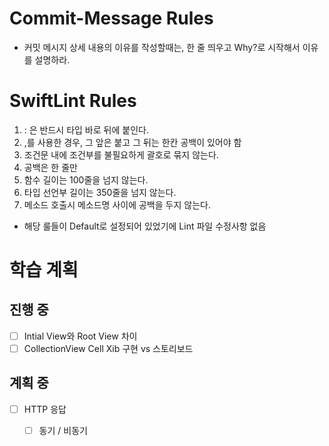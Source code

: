 # Commit-Message Rules
- 커밋 메시지 상세 내용의 이유를 작성할때는, 한 줄 띄우고 Why?로 시작해서 이유를 설명하라.

# SwiftLint Rules
1. : 은 반드시 타입 바로 뒤에 붙인다.
2. ,를 사용한 경우, 그 앞은 붙고 그 뒤는 한칸 공백이 있어야 함
3. 조건문 내에 조건부를 불필요하게 괄호로 묶지 않는다.
4. 공백은 한 줄만
5. 함수 길이는 100줄을 넘지 않는다.
6. 타입 선언부 길이는 350줄을 넘지 않는다.
7. 메소드 호출시 메소드명 사이에 공백을 두지 않는다.

- 해당 룰들이 Default로 설정되어 있었기에 Lint 파일 수정사항 없음

# 학습 계획
## 진행 중
- [ ] Intial View와 Root View 차이
- [ ] CollectionView Cell Xib 구현 vs 스토리보드

## 계획 중
- [ ] HTTP 응답
    - [ ] 동기 / 비동기

